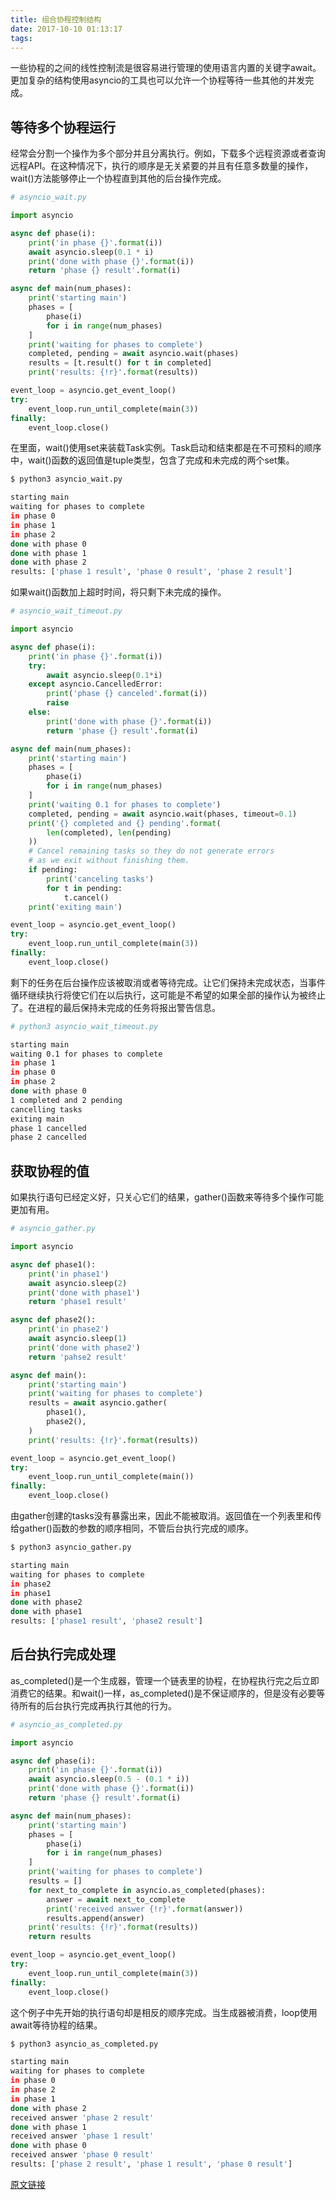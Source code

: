 ```yaml
---
title: 组合协程控制结构
date: 2017-10-10 01:13:17
tags:
---
```


一些协程的之间的线性控制流是很容易进行管理的使用语言内置的关键字await。更加复杂的结构使用asyncio的工具也可以允许一个协程等待一些其他的并发完成。

## 等待多个协程运行

经常会分割一个操作为多个部分并且分离执行。例如，下载多个远程资源或者查询远程API。在这种情况下，执行的顺序是无关紧要的并且有任意多数量的操作，wait()方法能够停止一个协程直到其他的后台操作完成。

``` python
# asyncio_wait.py

import asyncio

async def phase(i):
    print('in phase {}'.format(i))
    await asyncio.sleep(0.1 * i)
    print('done with phase {}'.format(i))
    return 'phase {} result'.format(i)

async def main(num_phases):
    print('starting main')
    phases = [
        phase(i)
        for i in range(num_phases)
    ]
    print('waiting for phases to complete')
    completed, pending = await asyncio.wait(phases)
    results = [t.result() for t in completed]
    print('results: {!r}'.format(results))

event_loop = asyncio.get_event_loop()
try:
    event_loop.run_until_complete(main(3))
finally:
    event_loop.close()
```

在里面，wait()使用set来装载Task实例。Task启动和结束都是在不可预料的顺序中，wait()函数的返回值是tuple类型，包含了完成和未完成的两个set集。

``` bash
$ python3 asyncio_wait.py

starting main
waiting for phases to complete
in phase 0
in phase 1
in phase 2
done with phase 0
done with phase 1
done with phase 2
results: ['phase 1 result', 'phase 0 result', 'phase 2 result']
```

如果wait()函数加上超时时间，将只剩下未完成的操作。

``` python
# asyncio_wait_timeout.py

import asyncio

async def phase(i):
    print('in phase {}'.format(i))
    try:
        await asyncio.sleep(0.1*i)
    except asyncio.CancelledError:
        print('phase {} canceled'.format(i))
        raise
    else:
        print('done with phase {}'.format(i))
        return 'phase {} result'.format(i)

async def main(num_phases):
    print('starting main')
    phases = [
        phase(i)
        for i in range(num_phases)
    ]
    print('waiting 0.1 for phases to complete')
    completed, pending = await asyncio.wait(phases, timeout=0.1)
    print('{} completed and {} pending'.format(
        len(completed), len(pending)
    ))
    # Cancel remaining tasks so they do not generate errors
    # as we exit without finishing them.
    if pending:
        print('canceling tasks')
        for t in pending:
            t.cancel()
    print('exiting main')

event_loop = asyncio.get_event_loop()
try:
    event_loop.run_until_complete(main(3))
finally:
    event_loop.close()
```

剩下的任务在后台操作应该被取消或者等待完成。让它们保持未完成状态，当事件循环继续执行将使它们在以后执行，这可能是不希望的如果全部的操作认为被终止了。在进程的最后保持未完成的任务将报出警告信息。

``` bash
# python3 asyncio_wait_timeout.py

starting main
waiting 0.1 for phases to complete
in phase 1
in phase 0
in phase 2
done with phase 0
1 completed and 2 pending
cancelling tasks
exiting main
phase 1 cancelled
phase 2 cancelled
```

## 获取协程的值

如果执行语句已经定义好，只关心它们的结果，gather()函数来等待多个操作可能更加有用。

``` python
# asyncio_gather.py

import asyncio

async def phase1():
    print('in phase1')
    await asyncio.sleep(2)
    print('done with phase1')
    return 'phase1 result'

async def phase2():
    print('in phase2')
    await asyncio.sleep(1)
    print('done with phase2')
    return 'pahse2 result'

async def main():
    print('starting main')
    print('waiting for phases to complete')
    results = await asyncio.gather(
        phase1(),
        phase2(),
    )
    print('results: {!r}'.format(results))

event_loop = asyncio.get_event_loop()
try:
    event_loop.run_until_complete(main())
finally:
    event_loop.close()
```

由gather创建的tasks没有暴露出来，因此不能被取消。返回值在一个列表里和传给gather()函数的参数的顺序相同，不管后台执行完成的顺序。

``` bash
$ python3 asyncio_gather.py

starting main
waiting for phases to complete
in phase2
in phase1
done with phase2
done with phase1
results: ['phase1 result', 'phase2 result']
```

## 后台执行完成处理

as_completed()是一个生成器，管理一个链表里的协程，在协程执行完之后立即消费它的结果。和wait()一样，as_completed()是不保证顺序的，但是没有必要等待所有的后台执行完成再执行其他的行为。

``` python
# asyncio_as_completed.py

import asyncio

async def phase(i):
    print('in phase {}'.format(i))
    await asyncio.sleep(0.5 - (0.1 * i))
    print('done with phase {}'.format(i))
    return 'phase {} result'.format(i)

async def main(num_phases):
    print('starting main')
    phases = [
        phase(i)
        for i in range(num_phases)
    ]
    print('waiting for phases to complete')
    results = []
    for next_to_complete in asyncio.as_completed(phases):
        answer = await next_to_complete
        print('received answer {!r}'.format(answer))
        results.append(answer)
    print('results: {!r}'.format(results))
    return results

event_loop = asyncio.get_event_loop()
try:
    event_loop.run_until_complete(main(3))
finally:
    event_loop.close()
```

这个例子中先开始的执行语句却是相反的顺序完成。当生成器被消费，loop使用await等待协程的结果。

``` bash
$ python3 asyncio_as_completed.py

starting main
waiting for phases to complete
in phase 0
in phase 2
in phase 1
done with phase 2
received answer 'phase 2 result'
done with phase 1
received answer 'phase 1 result'
done with phase 0
received answer 'phase 0 result'
results: ['phase 2 result', 'phase 1 result', 'phase 0 result']
```

[原文链接](https://pymotw.com/3/asyncio/control.html)
